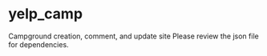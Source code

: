 # yelp_camp
Campground creation, comment, and update site
Please review the json file for dependencies.

